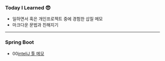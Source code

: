 ### Today I Learned 😎
* 일하면서 혹은 개인프로젝트 중에 경험한 삽질 메모 
* 마크다운 문법과 친해지기  
- - - 

### Spring Boot
- 00[inteliJ 툴 메모](https://github.com/wonmimi/TIL/blob/main/SpringBoot/00_inteliJ_shorcut.md)

